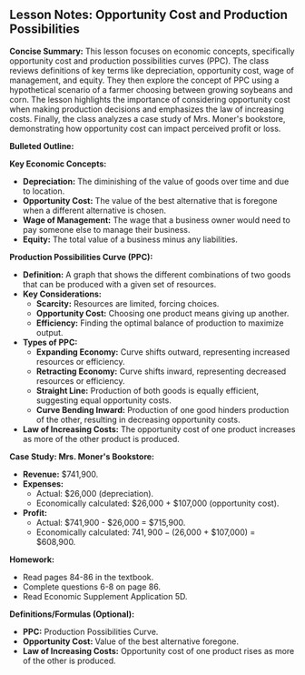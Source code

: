 ## Lesson Notes: Opportunity Cost and Production Possibilities

**Concise Summary:** This lesson focuses on economic concepts, specifically opportunity cost and production possibilities curves (PPC). The class reviews definitions of key terms like depreciation, opportunity cost, wage of management, and equity. They then explore the concept of PPC using a hypothetical scenario of a farmer choosing between growing soybeans and corn. The lesson highlights the importance of considering opportunity cost when making production decisions and emphasizes the law of increasing costs. Finally, the class analyzes a case study of Mrs. Moner's bookstore, demonstrating how opportunity cost can impact perceived profit or loss. 

**Bulleted Outline:**

**Key Economic Concepts:**

* **Depreciation:** The diminishing of the value of goods over time and due to location.
* **Opportunity Cost:** The value of the best alternative that is foregone when a different alternative is chosen. 
* **Wage of Management:** The wage that a business owner would need to pay someone else to manage their business.
* **Equity:** The total value of a business minus any liabilities.

**Production Possibilities Curve (PPC):**

* **Definition:** A graph that shows the different combinations of two goods that can be produced with a given set of resources.
* **Key Considerations:**
    * **Scarcity:** Resources are limited, forcing choices.
    * **Opportunity Cost:** Choosing one product means giving up another.
    * **Efficiency:** Finding the optimal balance of production to maximize output.
* **Types of PPC:**
    * **Expanding Economy:** Curve shifts outward, representing increased resources or efficiency.
    * **Retracting Economy:** Curve shifts inward, representing decreased resources or efficiency.
    * **Straight Line:** Production of both goods is equally efficient, suggesting equal opportunity costs.
    * **Curve Bending Inward:** Production of one good hinders production of the other, resulting in decreasing opportunity costs. 
* **Law of Increasing Costs:** The opportunity cost of one product increases as more of the other product is produced. 

**Case Study: Mrs. Moner's Bookstore:**

* **Revenue:** $741,900.
* **Expenses:** 
    * Actual: $26,000 (depreciation).
    * Economically calculated: $26,000 + $107,000 (opportunity cost). 
* **Profit:**
    * Actual: $741,900 - $26,000 = $715,900.
    * Economically calculated: $741,900 - ($26,000 + $107,000) = $608,900. 

**Homework:**

* Read pages 84-86 in the textbook.
* Complete questions 6-8 on page 86.
* Read Economic Supplement Application 5D. 

**Definitions/Formulas (Optional):**

* **PPC:** Production Possibilities Curve. 
* **Opportunity Cost:** Value of the best alternative foregone. 
* **Law of Increasing Costs:** Opportunity cost of one product rises as more of the other is produced. 


